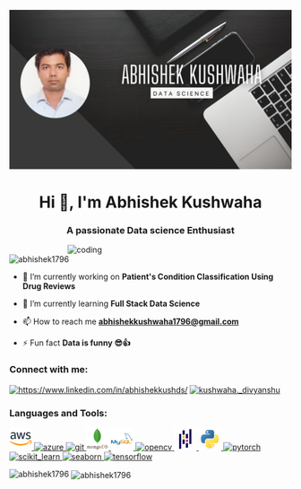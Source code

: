 ![logo](https://github.com/abhishek1796/abhishek1796/blob/main/Black%20Modern%20Vlogger%20YouTube%20Banner.png)
<h1 align="center">Hi 👋, I'm Abhishek Kushwaha</h1>
<h3 align="center">A passionate Data science Enthusiast</h3>

<img align= "right" alt= "coding" width= "400" src= "https://www.bing.com/th/id/OGC.3c517d61f892a83d4b1ac13ce57d4f9e?pid=1.7&rurl=https%3a%2f%2fi.pinimg.com%2foriginals%2f74%2f1f%2fca%2f741fca65b79390d1e379edf2e69c9eea.gif&ehk=enBVFI6IlGmm%2bMtkW9Mg68VwiuqI1azfSBY%2f5b3sGhc%3d">

<p align="left"> <img src="https://komarev.com/ghpvc/?username=abhishek1796&label=Profile%20views&color=0e75b6&style=flat" alt="abhishek1796" /> </p>

- 🔭 I’m currently working on **Patient's Condition Classification Using Drug Reviews**

- 🌱 I’m currently learning **Full Stack Data Science**

- 📫 How to reach me **abhishekkushwaha1796@gmail.com**

- ⚡ Fun fact **Data is funny 😎👍**

<h3 align="left">Connect with me:</h3>
<p align="left">
<a href="https://linkedin.com/in/https://www.linkedin.com/in/abhishekkushds/" target="blank"><img align="center" src="https://raw.githubusercontent.com/rahuldkjain/github-profile-readme-generator/master/src/images/icons/Social/linked-in-alt.svg" alt="https://www.linkedin.com/in/abhishekkushds/" height="30" width="40" /></a>
<a href="https://instagram.com/kushwaha._divyanshu" target="blank"><img align="center" src="https://raw.githubusercontent.com/rahuldkjain/github-profile-readme-generator/master/src/images/icons/Social/instagram.svg" alt="kushwaha._divyanshu" height="30" width="40" /></a>
</p>

<h3 align="left">Languages and Tools:</h3>
<p align="left"> <a href="https://aws.amazon.com" target="_blank" rel="noreferrer"> <img src="https://raw.githubusercontent.com/devicons/devicon/master/icons/amazonwebservices/amazonwebservices-original-wordmark.svg" alt="aws" width="40" height="40"/> </a> <a href="https://azure.microsoft.com/en-in/" target="_blank" rel="noreferrer"> <img src="https://www.vectorlogo.zone/logos/microsoft_azure/microsoft_azure-icon.svg" alt="azure" width="40" height="40"/> </a> <a href="https://git-scm.com/" target="_blank" rel="noreferrer"> <img src="https://www.vectorlogo.zone/logos/git-scm/git-scm-icon.svg" alt="git" width="40" height="40"/> </a> <a href="https://www.mongodb.com/" target="_blank" rel="noreferrer"> <img src="https://raw.githubusercontent.com/devicons/devicon/master/icons/mongodb/mongodb-original-wordmark.svg" alt="mongodb" width="40" height="40"/> </a> <a href="https://www.mysql.com/" target="_blank" rel="noreferrer"> <img src="https://raw.githubusercontent.com/devicons/devicon/master/icons/mysql/mysql-original-wordmark.svg" alt="mysql" width="40" height="40"/> </a> <a href="https://opencv.org/" target="_blank" rel="noreferrer"> <img src="https://www.vectorlogo.zone/logos/opencv/opencv-icon.svg" alt="opencv" width="40" height="40"/> </a> <a href="https://pandas.pydata.org/" target="_blank" rel="noreferrer"> <img src="https://raw.githubusercontent.com/devicons/devicon/2ae2a900d2f041da66e950e4d48052658d850630/icons/pandas/pandas-original.svg" alt="pandas" width="40" height="40"/> </a> <a href="https://www.python.org" target="_blank" rel="noreferrer"> <img src="https://raw.githubusercontent.com/devicons/devicon/master/icons/python/python-original.svg" alt="python" width="40" height="40"/> </a> <a href="https://pytorch.org/" target="_blank" rel="noreferrer"> <img src="https://www.vectorlogo.zone/logos/pytorch/pytorch-icon.svg" alt="pytorch" width="40" height="40"/> </a> <a href="https://scikit-learn.org/" target="_blank" rel="noreferrer"> <img src="https://upload.wikimedia.org/wikipedia/commons/0/05/Scikit_learn_logo_small.svg" alt="scikit_learn" width="40" height="40"/> </a> <a href="https://seaborn.pydata.org/" target="_blank" rel="noreferrer"> <img src="https://seaborn.pydata.org/_images/logo-mark-lightbg.svg" alt="seaborn" width="40" height="40"/> </a> <a href="https://www.tensorflow.org" target="_blank" rel="noreferrer"> <img src="https://www.vectorlogo.zone/logos/tensorflow/tensorflow-icon.svg" alt="tensorflow" width="40" height="40"/> </a> </p>

<p><img align="left" src="https://github-readme-stats.vercel.app/api/top-langs?username=abhishek1796&show_icons=true&locale=en&layout=compact" alt="abhishek1796" /></p>

<p>&nbsp;<img align="center" src="https://github-readme-stats.vercel.app/api?username=abhishek1796&show_icons=true&locale=en" alt="abhishek1796" /></p>
